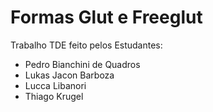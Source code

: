 # Formas Glut e Freeglut

Trabalho TDE feito pelos Estudantes:
<br>
- Pedro Bianchini de Quadros
- Lukas Jacon Barboza
- Lucca Libanori
- Thiago Krugel
